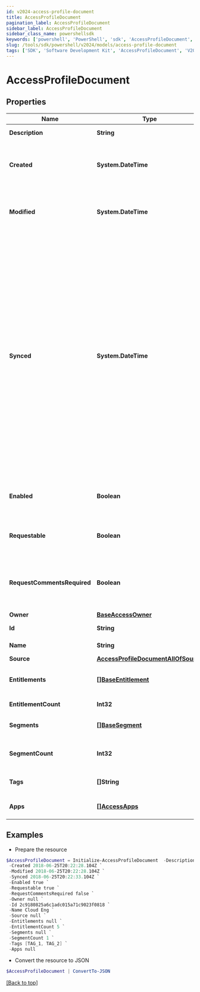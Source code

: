 ```yaml
---
id: v2024-access-profile-document
title: AccessProfileDocument
pagination_label: AccessProfileDocument
sidebar_label: AccessProfileDocument
sidebar_class_name: powershellsdk
keywords: ['powershell', 'PowerShell', 'sdk', 'AccessProfileDocument', 'V2024AccessProfileDocument'] 
slug: /tools/sdk/powershell/v2024/models/access-profile-document
tags: ['SDK', 'Software Development Kit', 'AccessProfileDocument', 'V2024AccessProfileDocument']
---
```



# AccessProfileDocument

## Properties

Name | Type | Description | Notes
------------ | ------------- | ------------- | -------------
**Description** | **String** | Access item's description. | [optional] 
**Created** | **System.DateTime** | ISO-8601 date-time referring to the time when the object was created. | [optional] 
**Modified** | **System.DateTime** | ISO-8601 date-time referring to the time when the object was last modified. | [optional] 
**Synced** | **System.DateTime** | ISO-8601 date-time referring to the date-time when object was queued to be synced into search database for use in the search API.   This date-time changes anytime there is an update to the object, which triggers a synchronization event being sent to the search database.  There may be some delay between the `synced` time and the time when the updated data is actually available in the search API.  | [optional] 
**Enabled** | **Boolean** | Indicates whether the access item is currently enabled. | [optional] [default to $false]
**Requestable** | **Boolean** | Indicates whether the access item can be requested. | [optional] [default to $true]
**RequestCommentsRequired** | **Boolean** | Indicates whether comments are required for requests to access the item. | [optional] [default to $false]
**Owner** | [**BaseAccessOwner**](base-access-owner) |  | [optional] 
**Id** | **String** | Access profile's ID. | [required]
**Name** | **String** | Access profile's name. | [required]
**Source** | [**AccessProfileDocumentAllOfSource**](access-profile-document-all-of-source) |  | [optional] 
**Entitlements** | [**[]BaseEntitlement**](base-entitlement) | Entitlements the access profile has access to. | [optional] 
**EntitlementCount** | **Int32** | Number of entitlements. | [optional] 
**Segments** | [**[]BaseSegment**](base-segment) | Segments with the access profile. | [optional] 
**SegmentCount** | **Int32** | Number of segments with the access profile. | [optional] 
**Tags** | **[]String** | Tags that have been applied to the object. | [optional] 
**Apps** | [**[]AccessApps**](access-apps) | Applications with the access profile | [optional] 

## Examples

- Prepare the resource
```powershell
$AccessProfileDocument = Initialize-AccessProfileDocument  -Description Admin access `
 -Created 2018-06-25T20:22:28.104Z `
 -Modified 2018-06-25T20:22:28.104Z `
 -Synced 2018-06-25T20:22:33.104Z `
 -Enabled true `
 -Requestable true `
 -RequestCommentsRequired false `
 -Owner null `
 -Id 2c9180825a6c1adc015a71c9023f0818 `
 -Name Cloud Eng `
 -Source null `
 -Entitlements null `
 -EntitlementCount 5 `
 -Segments null `
 -SegmentCount 1 `
 -Tags [TAG_1, TAG_2] `
 -Apps null
```

- Convert the resource to JSON
```powershell
$AccessProfileDocument | ConvertTo-JSON
```


[[Back to top]](#) 

